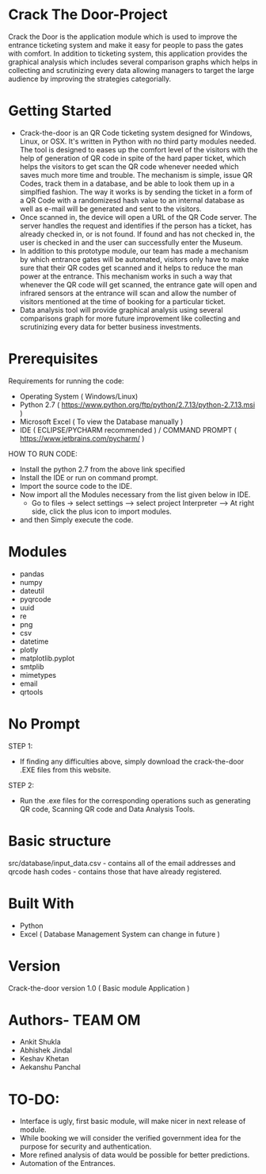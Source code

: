 # Crack The Door-Project
Crack the Door is the application module which is used to improve the entrance ticketing system and make it easy for people to pass the gates with comfort. In addition to ticketing system, this application provides the graphical analysis which includes several comparison graphs which helps in collecting and scrutinizing every data allowing managers to target the large audience by improving the strategies categorially.

# Getting Started
- Crack-the-door is an QR Code ticketing system designed for Windows, Linux, or OSX. It's written in Python with no third party modules needed. The tool is designed to eases up the comfort level of the visitors with the help of generation of QR code in spite of the hard paper ticket, which helps the visitors to get scan the QR code whenever needed which saves much more time and trouble. The mechanism is simple, issue QR Codes, track them in a database, and be able to look them up in a simplfied fashion. The way it works is by sending the ticket in a form of a QR Code with a randomizesd hash value to an internal database as well as e-mail will be generated and sent to the visitors.
- Once scanned in, the device will open a URL of the QR Code server. The server handles the request and identifies if the person has a ticket, has already checked in, or is not found. If found and has not checked in, the user is checked in and the user can successfully enter the Museum.
- In addition to this prototype module, our team has made a mechanism by which entrance gates will be automated, visitors only have to make sure that their QR codes get scanned and it helps to reduce the man power at the entrance. This mechanism works in such a way that whenever the QR code will get scanned, the entrance gate will open and infrared sensors at the entrance will scan and allow the number of visitors mentioned at the time of booking for a particular ticket.
- Data analysis tool will provide graphical analysis using several comparisons graph for more future improvement like collecting and scrutinizing every data for better business investments. 

# Prerequisites
Requirements for running the code:
- Operating System ( Windows/Linux)
- Python 2.7 ( https://www.python.org/ftp/python/2.7.13/python-2.7.13.msi )
- Microsoft Excel ( To view the Database manually )
- IDE ( ECLIPSE/PYCHARM recommended ) / COMMAND PROMPT  ( https://www.jetbrains.com/pycharm/ )

HOW TO RUN CODE:
- Install the python 2.7 from the above link specified
- Install the IDE or run on command prompt.
- Import the source code to the IDE.
- Now import all the Modules necessary from the list given below in IDE.
     - Go to files -> select settings --> select project Interpreter --> At right side, click the plus icon to import modules.
- and then Simply execute the code.

# Modules
- pandas
- numpy
- dateutil
- pyqrcode
- uuid
- re
- png
- csv
- datetime
- plotly
- matplotlib.pyplot
- smtplib
- mimetypes
- email
- qrtools

# No Prompt
STEP 1:
- If finding any difficulties above, simply download the crack-the-door .EXE files from this website.

STEP 2:
- Run the .exe files for the corresponding operations such as generating QR code, Scanning QR code and Data Analysis Tools.

# Basic structure
src/database/input_data.csv - contains all of the email addresses and qrcode hash codes - contains those that have already registered.

# Built With
- Python
- Excel ( Database Management System can change in future )

# Version
Crack-the-door version 1.0 ( Basic module Application )

# Authors- TEAM OM
- Ankit Shukla
- Abhishek Jindal
- Keshav Khetan
- Aekanshu Panchal 

# TO-DO:
- Interface is ugly, first basic module, will make nicer in next release of module.
- While booking we will consider the verified government idea for the purpose for security and authentication.
- More refined analysis of data would be possible for better predictions.
- Automation of the Entrances.




